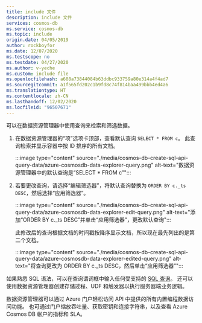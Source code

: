 ```yaml
---
title: include 文件
description: include 文件
services: cosmos-db
ms.service: cosmos-db
ms.topic: include
origin.date: 04/05/2019
author: rockboyfor
ms.date: 12/07/2020
ms.testscope: no
ms.testdate: 04/27/2020
ms.author: v-yeche
ms.custom: include file
ms.openlocfilehash: a608a73844084b63ddbc933759a80e314a4f4ad7
ms.sourcegitcommit: a1f565fd202c1b9fd8c74f814baa499bbb4ed4a6
ms.translationtype: HT
ms.contentlocale: zh-CN
ms.lasthandoff: 12/02/2020
ms.locfileid: "96507671"
---
```

可以在数据资源管理器中使用查询来检索和筛选数据。

1. 在数据资源管理器的“项”选项卡顶部，查看默认查询 `SELECT * FROM c`。 此查询检索并显示容器中按 ID 排序的所有文档。 

    :::image type="content" source="./media/cosmos-db-create-sql-api-query-data/azure-cosmosdb-data-explorer-query.png" alt-text="数据资源管理器中的默认查询是“SELECT * FROM c”":::

1. 若要更改查询，请选择“编辑筛选器”，将默认查询替换为 `ORDER BY c._ts DESC`，然后选择“应用筛选器”。

    :::image type="content" source="./media/cosmos-db-create-sql-api-query-data/azure-cosmosdb-data-explorer-edit-query.png" alt-text="添加“ORDER BY c._ts DESC”并单击“应用筛选器”，更改默认查询":::

    此修改后的查询根据文档的时间戳按降序显示文档，所以现在最先列出的是第二个文档。 

    :::image type="content" source="./media/cosmos-db-create-sql-api-query-data/azure-cosmosdb-data-explorer-edited-query.png" alt-text="将查询更改为 ORDER BY c._ts DESC，然后单击“应用筛选器”":::

如果熟悉 SQL 语法，可以在查询谓词框中输入任何受支持的 [SQL 查询](../articles/cosmos-db/sql-query-getting-started.md)。 还可以使用数据资源管理器创建存储过程、UDF 和触发器以执行服务器端业务逻辑。 

数据资源管理器可以通过 Azure 门户轻松访问 API 中提供的所有内置编程数据访问功能。 也可通过门户缩放吞吐量、获取密钥和连接字符串，以及查看 Azure Cosmos DB 帐户的指标和 SLA。

<!-- Update_Description: update meta properties, wording update, update link -->